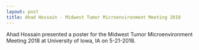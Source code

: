 ```yaml
---
layout: post
title: Ahad Hossain - Midwest Tumor Microenvironment Meeting 2018
---
```

Ahad Hossain presented a poster for the Midwest Tumor Microenvironment Meeting 2018 at University of Iowa, IA on 5-21-2018.
